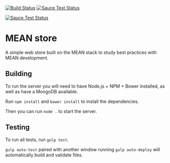 [![Build Status](https://travis-ci.org/juunas11/mean_store.svg?branch=master)](https://travis-ci.org/juunas11/mean_store)
[![Sauce Test Status](https://saucelabs.com/buildstatus/juunas11)](https://saucelabs.com/u/juunas11)

[![Sauce Test Status](https://saucelabs.com/browser-matrix/juunas11.svg)](https://saucelabs.com/u/juunas11)

# MEAN store
A simple web store built on the MEAN stack to study best practices with MEAN development.

## Building
To run the server you will need to have Node.js + NPM + Bower installed, as well as have a MongoDB available.

Run `npm install` and `bower install` to install the dependencies.

Then you can run `node .` to start the server.

## Testing
To run all tests, run `gulp test`.

`gulp auto-test` paired with another window running `gulp auto-deploy` will automatically build and validate files.

